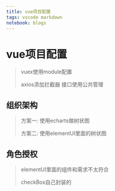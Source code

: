 ```yaml
---
title: vue项目配置
tags: vscode markdown
notebook: blogs
---
```


# vue项目配置

> vuex使用module配置
>
> axios添加拦截器 接口使用公共管理

## 组织架构

> 方案一: 使用echarts做树状图
>
> 方案二: 使用elementUI里面的树状图

## 角色授权

> elementUI里面的组件和需求不太符合
>
> checkBox自己封装的